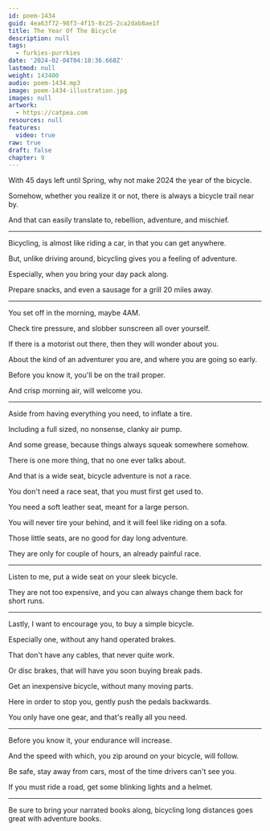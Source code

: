 ```yaml
---
id: poem-1434
guid: 4ea63f72-98f3-4f15-8c25-2ca2dab8ae1f
title: The Year Of The Bicycle
description: null
tags:
  - furkies-purrkies
date: '2024-02-04T04:18:36.668Z'
lastmod: null
weight: 143400
audio: poem-1434.mp3
image: poem-1434-illustration.jpg
images: null
artwork:
  - https://catpea.com
resources: null
features:
  video: true
raw: true
draft: false
chapter: 9
---
```


With 45 days left until Spring,
why not make 2024 the year of the bicycle.

Somehow, whether you realize it or not,
there is always a bicycle trail near by.

And that can easily translate to,
rebellion, adventure, and mischief.

---

Bicycling, is almost like riding a car,
in that you can get anywhere.

But, unlike driving around,
bicycling gives you a feeling of adventure.

Especially,
when you bring your day pack along.

Prepare snacks,
and even a sausage for a grill 20 miles away.

---

You set off in the morning,
maybe 4AM.

Check tire pressure,
and slobber sunscreen all over yourself.

If there is a motorist out there,
then they will wonder about you.

About the kind of an adventurer you are,
and where you are going so early.

Before you know it,
you'll be on the trail proper.

And crisp morning air,
will welcome you.

---

Aside from having everything you need,
to inflate a tire.

Including a full sized,
no nonsense, clanky air pump.

And some grease,
because things always squeak somewhere somehow.

There is one more thing,
that no one ever talks about.

And that is a wide seat,
bicycle adventure is not a race.

You don't need a race seat,
that you must first get used to.

You need a soft leather seat,
meant for a large person.

You will never tire your behind,
and it will feel like riding on a sofa.

Those little seats,
are no good for day long adventure.

They are only for couple of hours,
an already painful race.

---

Listen to me,
put a wide seat on your sleek bicycle.

They are not too expensive,
and you can always change them back for short runs.

---

Lastly, I want to encourage you,
to buy a simple bicycle.

Especially one,
without any hand operated brakes.

That don't have any cables,
that never quite work.

Or disc brakes,
that will have you soon buying break pads.

Get an inexpensive bicycle,
without many moving parts.

Here in order to stop you,
gently push the pedals backwards.

You only have one gear,
and that's really all you need.

---

Before you know it,
your endurance will increase.

And the speed with which,
you zip around on your bicycle, will follow.

Be safe, stay away from cars,
most of the time drivers can't see you.

If you must ride a road,
get some blinking lights and a helmet.

---

Be sure to bring your narrated books along,
bicycling long distances goes great with adventure books.
